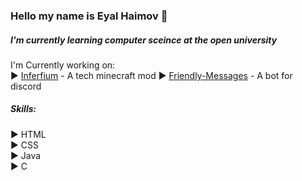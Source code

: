 <h3> Hello my name is Eyal Haimov 👋 </h3>
<h5>I'm currently learning computer sceince at the open university </h5>
I'm Currently working on: <br>
► <a href="https://github.com/blindka/inferium"> Inferfium</a> - A tech minecraft mod
► <a href="https://github.com/blindka/Friendly-Messages"> Friendly-Messages</a> - A bot for discord
<br>
<h5>Skills:</h5>
► HTML <br>
► CSS <br>
► Java <br>
► C <br>
